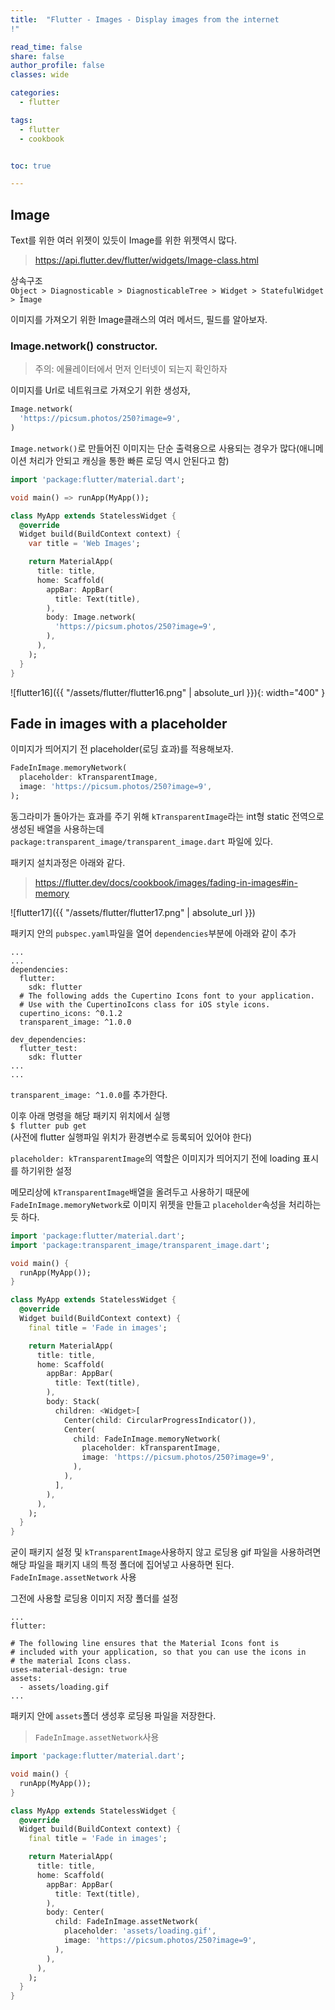 ```yaml
---
title:  "Flutter - Images - Display images from the internet
!"

read_time: false
share: false
author_profile: false
classes: wide

categories:
  - flutter

tags:
  - flutter
  - cookbook


toc: true

---
```


## Image

Text를 위한 여러 위젯이 있듯이 Image를 위한 위젯역시 많다.  

> https://api.flutter.dev/flutter/widgets/Image-class.html

상속구조  
`Object > Diagnosticable > DiagnosticableTree > Widget > StatefulWidget > Image`  

이미지를 가져오기 위한 Image클래스의 여러 메서드, 필드를 알아보자.  

### Image.network() constructor.

> 주의: 에뮬레이터에서 먼저 인터넷이 되는지 확인하자

이미지를 Url로 네트워크로 가져오기 위한 생성자, 

```dart
Image.network(
  'https://picsum.photos/250?image=9',
)
```

`Image.network()`로 만들어진 이미지는 단순 출력용으로 사용되는 경우가 많다(애니메이션 처리가 안되고 캐싱을 통한 빠른 로딩 역시 안된다고 함)  

```dart
import 'package:flutter/material.dart';

void main() => runApp(MyApp());

class MyApp extends StatelessWidget {
  @override
  Widget build(BuildContext context) {
    var title = 'Web Images';

    return MaterialApp(
      title: title,
      home: Scaffold(
        appBar: AppBar(
          title: Text(title),
        ),
        body: Image.network(
          'https://picsum.photos/250?image=9',
        ),
      ),
    );
  }
}
```

![flutter16]({{ "/assets/flutter/flutter16.png" | absolute_url }}){: width="400" }  


## Fade in images with a placeholder

이미지가 띄어지기 전 placeholder(로딩 효과)를 적용해보자.  


```dart
FadeInImage.memoryNetwork(
  placeholder: kTransparentImage,
  image: 'https://picsum.photos/250?image=9',
);
```

동그라미가 돌아가는 효과를 주기 위해 `kTransparentImage`라는 int형 static 전역으로 생성된 배열을 사용하는데  
`package:transparent_image/transparent_image.dart` 파일에 있다.  

패키지 설치과정은 아래와 같다.  

> https://flutter.dev/docs/cookbook/images/fading-in-images#in-memory  

![flutter17]({{ "/assets/flutter/flutter17.png" | absolute_url }})  


패키지 안의  `pubspec.yaml`파일을 열어 `dependencies`부분에 아래와 같이 추가  

```properties
...
...
dependencies:
  flutter:
    sdk: flutter
  # The following adds the Cupertino Icons font to your application.
  # Use with the CupertinoIcons class for iOS style icons.
  cupertino_icons: ^0.1.2
  transparent_image: ^1.0.0

dev_dependencies:
  flutter_test:
    sdk: flutter
...
...
```

`transparent_image: ^1.0.0`를 추가한다.  

이후 아래 명령을 해당 패키지 위치에서 실행  
`$ flutter pub get`  
(사전에 flutter 실행파일 위치가 환경변수로 등록되어 있어야 한다)  

`placeholder: kTransparentImage`의 역할은 이미지가 띄어지기 전에 loading 표시를 하기위한 설정  

메모리상에 `kTransparentImage`배열을 올려두고 사용하기 때문에 `FadeInImage.memoryNetwork`로 이미지 위젯을 만들고 `placeholder`속성을 처리하는 듯 하다.  
```dart
import 'package:flutter/material.dart';
import 'package:transparent_image/transparent_image.dart';

void main() {
  runApp(MyApp());
}

class MyApp extends StatelessWidget {
  @override
  Widget build(BuildContext context) {
    final title = 'Fade in images';

    return MaterialApp(
      title: title,
      home: Scaffold(
        appBar: AppBar(
          title: Text(title),
        ),
        body: Stack(
          children: <Widget>[
            Center(child: CircularProgressIndicator()),
            Center(
              child: FadeInImage.memoryNetwork(
                placeholder: kTransparentImage,
                image: 'https://picsum.photos/250?image=9',
              ),
            ),
          ],
        ),
      ),
    );
  }
}

```



굳이 패키지 설정 및 `kTransparentImage`사용하지 않고 로딩용 gif 파일을 사용하려면 해당 파일을 패키지 내의 특정 폴더에 집어넣고 사용하면 된다.  
`FadeInImage.assetNetwork` 사용

그전에 사용할 로딩용 이미지 저장 폴더를 설정
```properties
...
flutter:

# The following line ensures that the Material Icons font is
# included with your application, so that you can use the icons in
# the material Icons class.
uses-material-design: true
assets:
  - assets/loading.gif
...
```

패키지 안에 `assets`폴더 생성후 로딩용 파일을 저장한다.  
> `FadeInImage.assetNetwork`사용


```dart
import 'package:flutter/material.dart';

void main() {
  runApp(MyApp());
}

class MyApp extends StatelessWidget {
  @override
  Widget build(BuildContext context) {
    final title = 'Fade in images';

    return MaterialApp(
      title: title,
      home: Scaffold(
        appBar: AppBar(
          title: Text(title),
        ),
        body: Center(
          child: FadeInImage.assetNetwork(
            placeholder: 'assets/loading.gif',
            image: 'https://picsum.photos/250?image=9',
          ),
        ),
      ),
    );
  }
}
```